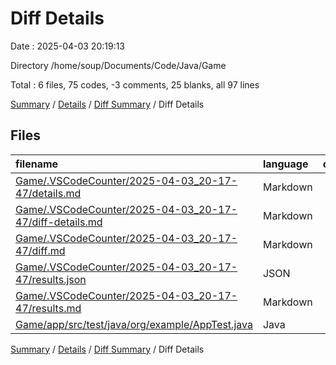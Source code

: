 # Diff Details

Date : 2025-04-03 20:19:13

Directory /home/soup/Documents/Code/Java/Game

Total : 6 files,  75 codes, -3 comments, 25 blanks, all 97 lines

[Summary](results.md) / [Details](details.md) / [Diff Summary](diff.md) / Diff Details

## Files
| filename | language | code | comment | blank | total |
| :--- | :--- | ---: | ---: | ---: | ---: |
| [Game/.VSCodeCounter/2025-04-03\_20-17-47/details.md](/Game/.VSCodeCounter/2025-04-03_20-17-47/details.md) | Markdown | 19 | 0 | 6 | 25 |
| [Game/.VSCodeCounter/2025-04-03\_20-17-47/diff-details.md](/Game/.VSCodeCounter/2025-04-03_20-17-47/diff-details.md) | Markdown | 9 | 0 | 6 | 15 |
| [Game/.VSCodeCounter/2025-04-03\_20-17-47/diff.md](/Game/.VSCodeCounter/2025-04-03_20-17-47/diff.md) | Markdown | 12 | 0 | 7 | 19 |
| [Game/.VSCodeCounter/2025-04-03\_20-17-47/results.json](/Game/.VSCodeCounter/2025-04-03_20-17-47/results.json) | JSON | 1 | 0 | 0 | 1 |
| [Game/.VSCodeCounter/2025-04-03\_20-17-47/results.md](/Game/.VSCodeCounter/2025-04-03_20-17-47/results.md) | Markdown | 35 | 0 | 7 | 42 |
| [Game/app/src/test/java/org/example/AppTest.java](/Game/app/src/test/java/org/example/AppTest.java) | Java | -1 | -3 | -1 | -5 |

[Summary](results.md) / [Details](details.md) / [Diff Summary](diff.md) / Diff Details